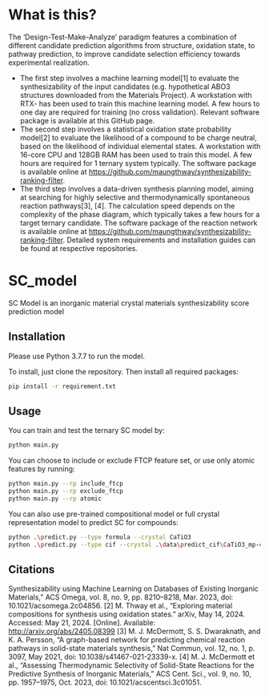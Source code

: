# What is this?
The ‘Design-Test-Make-Analyze’ paradigm features a combination of different candidate prediction algorithms from structure, oxidation state, to pathway prediction, to improve candidate selection efficiency towards experimental realization. 

- The first step involves a machine learning model[1] to evaluate the synthesizability of the input candidates (e.g. hypothetical ABO3 structures downloaded from the Materials Project). A workstation with RTX- has been used to train this machine learning model. A few hours to one day are required for training (no cross validation). Relevant software package is available at this GitHub page. 
- The second step involves a statistical oxidation state probability model[2] to evaluate the likelihood of a compound to be charge neutral, based on the likelihood of individual elemental states. A workstation with 16-core CPU and 128GB RAM has been used to train this model. A few hours are required for 1 ternary system typically. The software package is available online at https://github.com/maungthway/synthesizability-ranking-filter. 
- The third step involves a data-driven synthesis planning model, aiming at searching for highly selective and thermodynamically spontaneous reaction pathways[3], [4]. The calculation speed depends on the complexity of the phase diagram, which typically takes a few hours for a target ternary candidate. The software package of the reaction network is available online at https://github.com/maungthway/synthesizability-ranking-filter. 
Detailed system requirements and installation guides can be found at respective repositories. 


# SC_model

SC Model is an inorganic material crystal materials synthesizability score prediction model

## Installation

Please use Python 3.7.7 to run the model.

To install, just clone the repository. Then install all required packages:

```bash
pip install -r requirement.txt
```

## Usage

You can train and test the ternary SC model by:

```bash
python main.py
```

You can choose to include or exclude FTCP feature set, or use only atomic features by running:

```bash
python main.py --rp include_ftcp
python main.py --rp exclude_ftcp
python main.py --rp atomic
```
You can also use pre-trained compositional model or full crystal representation model to predict SC for compounds:

```bash
python .\predict.py --type formula --crystal CaTiO3
python .\predict.py --type cif --crystal .\data\predict_cif\CaTiO3_mp-4019_conventional_standard.cif
```

## Citations
Synthesizability using Machine Learning on Databases of Existing Inorganic Materials,” ACS Omega, vol. 8, no. 9, pp. 8210–8218, Mar. 2023, doi: 10.1021/acsomega.2c04856.
[2]	M. Thway et al., “Exploring material compositions for synthesis using oxidation states.” arXiv, May 14, 2024. Accessed: May 21, 2024. [Online]. Available: http://arxiv.org/abs/2405.08399
[3]	M. J. McDermott, S. S. Dwaraknath, and K. A. Persson, “A graph-based network for predicting chemical reaction pathways in solid-state materials synthesis,” Nat Commun, vol. 12, no. 1, p. 3097, May 2021, doi: 10.1038/s41467-021-23339-x.
[4]	M. J. McDermott et al., “Assessing Thermodynamic Selectivity of Solid-State Reactions for the Predictive Synthesis of Inorganic Materials,” ACS Cent. Sci., vol. 9, no. 10, pp. 1957–1975, Oct. 2023, doi: 10.1021/acscentsci.3c01051.
